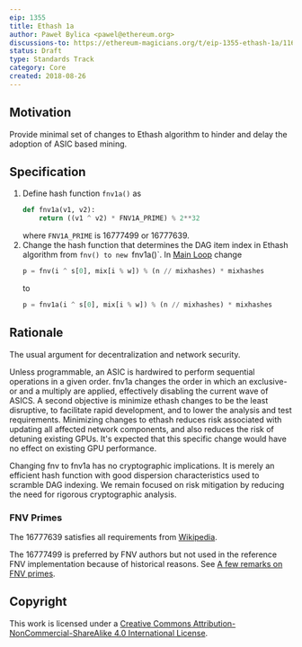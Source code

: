 ```yaml
---
eip: 1355
title: Ethash 1a
author: Paweł Bylica <pawel@ethereum.org>
discussions-to: https://ethereum-magicians.org/t/eip-1355-ethash-1a/1167
status: Draft
type: Standards Track
category: Core
created: 2018-08-26
---
```


## Motivation

Provide minimal set of changes to Ethash algorithm to hinder and delay the adoption of ASIC based mining.

## Specification

1. Define hash function `fnv1a()` as
   ```python
   def fnv1a(v1, v2):
       return ((v1 ^ v2) * FNV1A_PRIME) % 2**32
   ```
   where `FNV1A_PRIME` is 16777499 or 16777639.
2. Change the hash function that determines the DAG item index in Ethash algorithm from `fnv() to new `fnv1a()`.
   In [Main Loop](https://github.com/ethereum/wiki/wiki/Ethash#main-loop) change
   ```python
   p = fnv(i ^ s[0], mix[i % w]) % (n // mixhashes) * mixhashes
   ```
   to
   ```python
   p = fnv1a(i ^ s[0], mix[i % w]) % (n // mixhashes) * mixhashes
   ```

## Rationale

The usual argument for decentralization and network security.

Unless programmable, an ASIC is hardwired to perform sequential operations in a given order. fnv1a changes the order in which an exclusive-or and a multiply are applied, effectively disabling the current wave of ASICS. A second objective is minimize ethash changes to be the least disruptive, to facilitate rapid development, and to lower the analysis and test requirements. Minimizing changes to ethash reduces risk associated with updating all affected network components, and also reduces the risk of detuning existing GPUs. It's expected that this specific change would have no effect on existing GPU performance.

Changing fnv to fnv1a has no cryptographic implications. It is merely an efficient hash function with good dispersion characteristics used to scramble DAG indexing. We remain focused on risk mitigation by reducing the need for rigorous cryptographic analysis.


### FNV Primes

The 16777639 satisfies all requirements from [Wikipedia](https://en.wikipedia.org/wiki/Fowler%E2%80%93Noll%E2%80%93Vo_hash_function#FNV_prime).

The 16777499 is preferred by FNV authors but not used in the reference FNV implementation because of historical reasons.
See [A few remarks on FNV primes](http://www.isthe.com/chongo/tech/comp/fnv/index.html#fnv-prime).

## Copyright

This work is licensed under a [Creative Commons Attribution-NonCommercial-ShareAlike 4.0 International License](https://creativecommons.org/licenses/by-nc-sa/4.0/).
